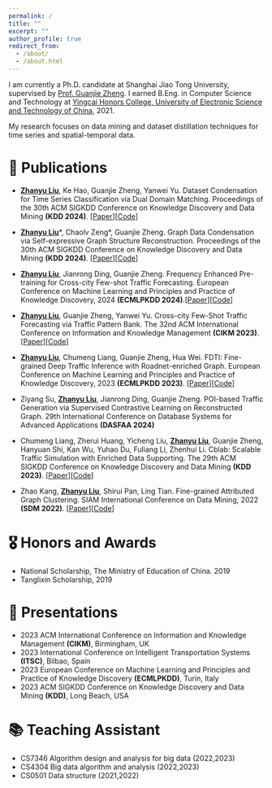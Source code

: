 ```yaml
---
permalink: /
title: ""
excerpt: ""
author_profile: true
redirect_from: 
  - /about/
  - /about.html
---
```


<!-- {% if site.google_scholar_stats_use_cdn %}
{% assign gsDataBaseUrl = "https://cdn.jsdelivr.net/gh/" | append: site.repository | append: "@" %}
{% else %}
{% assign gsDataBaseUrl = "https://raw.githubusercontent.com/" | append: site.repository | append: "/" %}
{% endif %}
{% assign url = gsDataBaseUrl | append: "google-scholar-stats/gs_data_shieldsio.json" %} -->

<span class='anchor' id='about-me'></span>

I am currently a Ph.D. candidate at Shanghai Jiao Tong University, supervised by [Prof. Guanjie Zheng](https://jhc.sjtu.edu.cn/~gjzheng/). I earned B.Eng. in Computer Science and Technology at [Yingcai Honors College, University of Electronic Science and Technology of China](https://www.yingcai.uestc.edu.cn/), 2021.

My research focuses on data mining and dataset distillation techniques for time series and spatial-temporal data.

<span class='anchor' id='publications'></span>

# 📝 Publications 

- <b><u>Zhanyu Liu</u></b>, Ke Hao, Guanjie Zheng, Yanwei Yu. Dataset Condensation for Time Series Classification via Dual Domain Matching. Proceedings of the 30th ACM SIGKDD Conference on Knowledge Discovery and Data Mining **(KDD 2024)**. [[Paper](https://arxiv.org/abs/2403.07245)][[Code](https://github.com/zhyliu00/TimeSeriesCond)]

- <b><u>Zhanyu Liu</u></b>\*, Chaolv Zeng\*, Guanjie Zheng. Graph Data Condensation via Self-expressive Graph Structure Reconstruction. Proceedings of the 30th ACM SIGKDD Conference on Knowledge Discovery and Data Mining **(KDD 2024)**. [[Paper](https://arxiv.org/abs/2403.07294)][[Code](https://github.com/zclzcl0223/GCSR)]

- <b><u>Zhanyu Liu</u></b>, Jianrong Ding, Guanjie Zheng. Frequency Enhanced Pre-training for Cross-city Few-shot Traffic Forecasting. European Conference on Machine Learning and Principles and Practice of Knowledge Discovery, 2024 **(ECMLPKDD 2024)**.[[Paper](https://arxiv.org/abs/2406.02614)][[Code](https://github.com/zhyliu00/FEPCross)]

- <b><u>Zhanyu Liu</u></b>, Guanjie Zheng, Yanwei Yu. Cross-city Few-Shot Traffic Forecasting via Traffic Pattern Bank. The 32nd ACM International Conference on Information and Knowledge Management **(CIKM 2023)**. [[Paper](https://dl.acm.org/doi/10.1145/3583780.3614829)][[Code](https://github.com/zhyliu00/TPB)]

- <b><u>Zhanyu Liu</u></b>, Chumeng Liang, Guanjie Zheng, Hua Wei. FDTI: Fine-grained Deep Traffic Inference with Roadnet-enriched Graph. European Conference on Machine Learning and Principles and Practice of Knowledge Discovery, 2023 **(ECMLPKDD 2023)**. [[Paper](https://arxiv.org/abs/2306.10945)][[Code](https://github.com/zhyliu00/FDTI/)]

- Ziyang Su, <b><u>Zhanyu Liu</u></b>, Jianrong Ding, Guanjie Zheng. POI-based Traffic Generation via Supervised Contrastive Learning on Reconstructed Graph. 29th International Conference on Database Systems for Advanced Applications **(DASFAA 2024)**

- Chumeng Liang, Zherui Huang, Yicheng Liu, <b><u>Zhanyu Liu</u></b>, Guanjie Zheng, Hanyuan Shi, Kan Wu, Yuhao Du, Fuliang Li, Zhenhui Li. Cblab: Scalable Traffic Simulation with Enriched Data Supporting. The 29th ACM SIGKDD Conference on Knowledge Discovery and Data Mining **(KDD 2023)**. [[Paper](https://arxiv.org/abs/2210.00896)][[Code](https://github.com/CaradryanLiang/CityBrainLab)]

- Zhao Kang, <b><u>Zhanyu Liu</u></b>, Shirui Pan, Ling Tian. Fine-grained Attributed Graph Clustering. SIAM International Conference on Data Mining, 2022 **(SDM 2022)**. [[Paper](https://epubs.siam.org/doi/10.1137/1.9781611977172.42)][[Code](https://github.com/sckangz/FGC)]
 

<span class='anchor' id='honors-and-awards'></span>

# 🎖 Honors and Awards
- National Scholarship, The Ministry of Education of China. 2019
- Tanglixin Scholarship, 2019


<span class='anchor' id='others'></span>

# 💬 Presentations
- 2023 ACM International Conference on Information and Knowledge Management **(CIKM)**, Birmingham, UK  
- 2023 International Conference on Intelligent Transportation Systems **(ITSC)**, Bilbao, Spain  
- 2023 European Conference on Machine Learning and Principles and Practice of Knowledge Discovery **(ECMLPKDD)**, Turin, Italy
- 2023 ACM SIGKDD Conference on Knowledge Discovery and Data Mining **(KDD)**, Long Beach, USA


# 📚 Teaching Assistant

- CS7346 Algorithm design and analysis for big data (2022,2023)
- CS4304 Big data algorithm and analysis (2022,2023)
- CS0501 Data structure (2021,2022)

<script type='text/javascript' id='clustrmaps' src='//cdn.clustrmaps.com/map_v2.js?cl=ffffff&w=300&t=tt&d=VdkFKVYJUN6-p18GSaTFMiGRJSEwEOm0bcfbO2wYsU4&co=2d78ad&cmo=3acc3a&cmn=ff5353&ct=ffffff'></script>